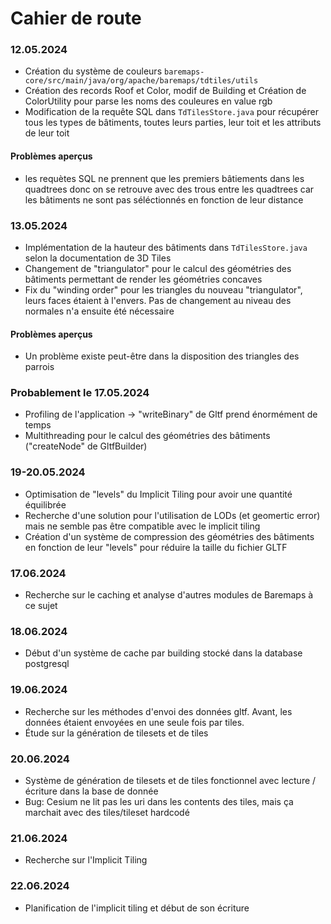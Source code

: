 # Cahier de route

### 12.05.2024

- Création du système de couleurs `baremaps-core/src/main/java/org/apache/baremaps/tdtiles/utils`
- Création des records Roof et Color, modif de Building et Création de ColorUtility pour parse les noms des couleures en value rgb
- Modification de la requête SQL dans `TdTilesStore.java` pour récupérer tous les types de bâtiments, toutes leurs parties, leur toit et les attributs de leur toit

#### Problèmes aperçus

- les requètes SQL ne prennent que les premiers bâtiements dans les quadtrees donc on se retrouve avec des trous entre les quadtrees car les bâtiments ne sont pas séléctionnés en fonction de leur distance

### 13.05.2024

- Implémentation de la hauteur des bâtiments dans `TdTilesStore.java` selon la documentation de 3D Tiles
- Changement de "triangulator" pour le calcul des géométries des bâtiments permettant de render les géométries concaves
- Fix du "winding order" pour les triangles du nouveau "triangulator", leurs faces étaient à l'envers. Pas de changement au niveau des normales n'a ensuite été nécessaire

#### Problèmes aperçus

- Un problème existe peut-être dans la disposition des triangles des parrois

### Probablement le 17.05.2024

- Profiling de l'application -> "writeBinary" de Gltf prend énormément de temps
- Multithreading pour le calcul des géométries des bâtiments ("createNode" de GltfBuilder)

### 19-20.05.2024

- Optimisation de "levels" du Implicit Tiling pour avoir une quantité équilibrée
- Recherche d'une solution pour l'utilisation de LODs (et geomertic error) mais ne semble pas être compatible avec le implicit tiling
- Création d'un système de compression des géométries des bâtiments en fonction de leur "levels" pour réduire la taille du fichier GLTF

### 17.06.2024

- Recherche sur le caching et analyse d'autres modules de Baremaps à ce sujet

### 18.06.2024

- Début d'un système de cache par building stocké dans la database postgresql

### 19.06.2024

- Recherche sur les méthodes d'envoi des données gltf. Avant, les données étaient envoyées en une seule fois par tiles.
- Étude sur la génération de tilesets et de tiles

### 20.06.2024

- Système de génération de tilesets et de tiles fonctionnel avec lecture / écriture dans la base de donnée
- Bug: Cesium ne lit pas les uri dans les contents des tiles, mais ça marchait avec des tiles/tileset hardcodé

### 21.06.2024

- Recherche sur l'Implicit Tiling

### 22.06.2024

- Planification de l'implicit tiling et début de son écriture